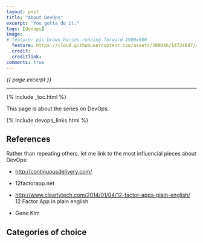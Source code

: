 ```yaml
---
layout: post
title: "About DevOps"
excerpt: "You gotta do it."
tags: [devops]
image:
# feature: pic-brown-horses-running-forward-1900x500
  feature: https://cloud.githubusercontent.com/assets/300046/14724047/445df2f0-07d1-11e6-9c26-782291fe2b47.jpg
  credit: 
  creditlink: 
comments: true
---
```

<i>{{ page.excerpt }}</i>
<hr />

{% include _toc.html %}

This page is about the series on DevOps.

{% include devops_links.html %}


## References

Rather than repeating others, let me link to the most influencial pieces about DevOps:

* http://continuousdelivery.com/

* 12factorapp.net

* http://www.clearlytech.com/2014/01/04/12-factor-apps-plain-english/
12 Factor App in plain english</a>

* Gene Kim

## Categories of choice
